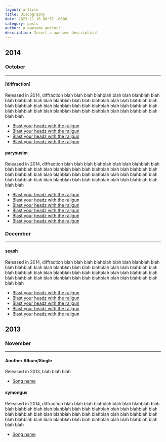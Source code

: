 ```yaml
---
layout: article
title: Discography
date: 2023-11-16 08:57 -0600
category: posts
author: a awesome author!
description: Insert a awesome description!
---
```


## 2014

### October

---

#### \[diffraction\]

Released in 2014, diffraction blah blah blah blahblah blah blah blahblah blah blah blahblah blah blah blahblah blah blah blahblah blah blah blahblah blah blah blahblah blah blah blahblah blah blah blahblah blah blah blahblah blah blah blahblah blah blah blahblah blah blah blahblah blah blah blahblah blah blah blah

- [Blast your headz with the railgun](#)
- [Blast your headz with the railgun](#)
- [Blast your headz with the railgun](#)
- [Blast your headz with the railgun](#)

#### parysusim

Released in 2014, diffraction blah blah blah blahblah blah blah blahblah blah blah blahblah blah blah blahblah blah blah blahblah blah blah blahblah blah blah blahblah blah blah blahblah blah blah blahblah blah blah blahblah blah blah blahblah blah blah blahblah blah blah blahblah blah blah blahblah blah blah blah

- [Blast your headz with the railgun](#)
- [Blast your headz with the railgun](#)
- [Blast your headz with the railgun](#)
- [Blast your headz with the railgun](#)
- [Blast your headz with the railgun](#)
- [Blast your headz with the railgun](#)

### December

---

#### seash

Released in 2014, diffraction blah blah blah blahblah blah blah blahblah blah blah blahblah blah blah blahblah blah blah blahblah blah blah blahblah blah blah blahblah blah blah blahblah blah blah blahblah blah blah blahblah blah blah blahblah blah blah blahblah blah blah blahblah blah blah blahblah blah blah blah

- [Blast your headz with the railgun](#)
- [Blast your headz with the railgun](#)
- [Blast your headz with the railgun](#)
- [Blast your headz with the railgun](#)
- [Blast your headz with the railgun](#)

## 2013

### November

---

#### Another Album/Single

Released in 2013, blah blah blah

- [Song name](#)

#### symongus

Released in 2014, diffraction blah blah blah blahblah blah blah blahblah blah blah blahblah blah blah blahblah blah blah blahblah blah blah blahblah blah blah blahblah blah blah blahblah blah blah blahblah blah blah blahblah blah blah blahblah blah blah blahblah blah blah blahblah blah blah blahblah blah blah blah

- [Song name](#)
